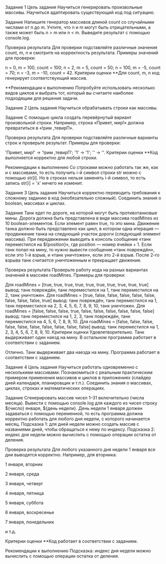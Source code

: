 Задание 1
Цель задания
Научиться генерировать произвольные массивы. Научиться адаптировать существующий код под ситуацию.

Задание
Напишите генератор массивов длиной count со случайными числами от n до m. Учтите, что n и m могут быть отрицательными, а также может быть n > m или n < m. Выведите результат с помощью console.log.

Проверка результата
Для проверки подставляйте различные значения count, m, n и смотрите на корректность результата. Примеры значений для проверки:

n = 0, m = 100, count = 100;
n = 2, m = 5, count = 50;
n = 100, m = -5, count = 70;
n = -3, m = -10, count = 42.
Критерии оценки
**Для count, m, n код генерирует соответствующий массив.

**Рекомендации к выполнению
Попробуйте использовать несколько видов циклов и выбрать тот, который вы считаете наиболее подходящим для решения задачи.



Задание 2
Цель задания
Научиться обрабатывать строки как массивы.

Задание
С помощью цикла создать перевёрнутый вариант произвольной строки. Например, строка «Привет, мир!» должна превратиться в «!рим ,тевирП».

Проверка результата
Для проверки подставляйте различные варианты строк и проверьте результат. Примеры для проверки:

'Привет, мир!' → '!рим ,тевирП';
'1' → '1';
'' → ''.
Критерии оценки
**Код выполняется корректно для любой строки.

Рекомендации к выполнению
Со строками можно работать так же, как и с массивами, то есть получить i-й символ строки str можно с помощью str[i]. Но в строках нельзя заменять i-й символ, то есть запись str[i] = 'x' ничего не изменит.



Задание 3
Цель задания
Научиться корректно переводить требования к сложному заданию в код (необязательно сложный). Соединить знания о boolean, массивах и циклах.

Задание
Танк едет по дороге, на которой могут быть противотанковые мины. Дорога должна быть представлена в виде массива roadMines из 10 boolean-элементов. Если элемент равен true, то это мина. Движение танка должно быть представлено как цикл, в котором одна итерация — продвижение танка на следующий участок дороги (следующий элемент массива). При передвижении выводить в консоль сообщение «танк переместился на ${position}», где position — номер ячейки + 1. Если танк попал на мину, то нужно вывести сообщение «танк повреждён», если это 1-й взрыв, и «танк уничтожен», если это 2-й взрыв. После 2-го взрыва танк считается уничтоженным и прекращает движение.

Проверка результата
Проверьте работу кода на разных вариантах значений в массиве roadMines. Примеры для проверки:

Для roadMines = [true, true, true, true, true, true, true, true, true, true] вывод:  танк повреждён, танк переместился на 1, танк переместился на 2, танк уничтожен.
Для roadMines = [true, false, false, false, false, false, false, false, false, true] вывод: танк повреждён, танк переместился на 1,  танк переместился на 2, 3, 4, 5, 6, 7, 8, 9, 10, танк уничтожен.
Для roadMines = [false, false, false, true, false, false, false, false, false, false] вывод: танк переместился на 1, 2, 3, танк повреждён, танк переместился на 4, 5, 6, 7, 8, 9, 10.
Для roadMines = [false, false, false, false, false, false, false, false, false, false] вывод: танк переместился на 1, 2, 3, 4, 5, 6, 7, 8, 9, 10.
Критерии оценки
Удовлетворительно. Танк выдерживает один наезд на мину. В остальном программа работает в соответствии с заданием.

Отлично. Танк выдерживает два наезда на мину. Программа работает в соответствии с заданием.



Задание 4
Цель задания
Научиться работать одновременно с несколькими массивами. Познакомиться с реальным практическим примером применения массивов и циклов в приложениях (слайдер дней календаря, планировщик и т.п.). Соединить знания о массивах, циклах, строках и математических операциях.

Задание
Сгенерировать массив чисел 1–31 включительно (числа месяца). Вывести с помощью console.log для каждого из чисел строку ${число} января, ${день недели}. День недели 1 января должен задаваться с помощью переменной, то есть программа должна корректно работать для любого дня недели, с которого начинается месяц. Подсказка 1: для дней недели можно создать массив с названиями дней, чтобы обращаться к нему по индексу. Подсказка 2: индекс дня недели можно вычислить с помощью операции остатка от деления.

Проверка результата
Для любого указанного дня недели 1 января все дни выводятся корректно. Например, для вторника:

1 января, вторник

2 января, среда

3 января, четверг

4 января, пятница

5 января, суббота

6 января, воскресенье

7 января, понедельник

и т.д.

Критерии оценки
**Код работает в соответствии с заданием.

Рекомендации к выполнению
Подсказка: индекс дня недели можно вычислить с помощью операции остатка от деления.
